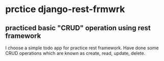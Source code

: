 # prctice django-rest-frmwrk
## practiced basic "CRUD" operation using rest framework
I choose a simple todo app for practice rest framework.
Have done some CRUD operations which are known as create, read, update, delete.
